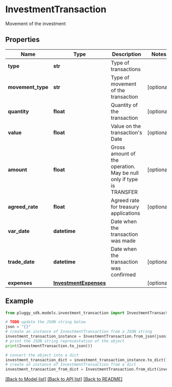 # InvestmentTransaction

Movement of the investment

## Properties

Name | Type | Description | Notes
------------ | ------------- | ------------- | -------------
**type** | **str** | Type of transactions | 
**movement_type** | **str** | Type of movement of the transaction | [optional] 
**quantity** | **float** | Quantity of the transaction | [optional] 
**value** | **float** | Value on the transaction&#39;s Date | [optional] 
**amount** | **float** | Gross amount of the operation. May be null only if type is TRANSFER | [optional] 
**agreed_rate** | **float** | Agreed rate for treasury applications | [optional] 
**var_date** | **datetime** | Date when the transaction was made | 
**trade_date** | **datetime** | Date when the transaction was confirmed | [optional] 
**expenses** | [**InvestmentExpenses**](InvestmentExpenses.md) |  | [optional] 

## Example

```python
from pluggy_sdk.models.investment_transaction import InvestmentTransaction

# TODO update the JSON string below
json = "{}"
# create an instance of InvestmentTransaction from a JSON string
investment_transaction_instance = InvestmentTransaction.from_json(json)
# print the JSON string representation of the object
print(InvestmentTransaction.to_json())

# convert the object into a dict
investment_transaction_dict = investment_transaction_instance.to_dict()
# create an instance of InvestmentTransaction from a dict
investment_transaction_from_dict = InvestmentTransaction.from_dict(investment_transaction_dict)
```
[[Back to Model list]](../README.md#documentation-for-models) [[Back to API list]](../README.md#documentation-for-api-endpoints) [[Back to README]](../README.md)


